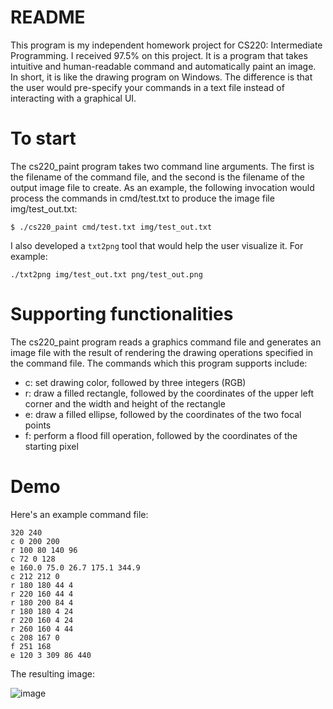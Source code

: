 # README
This program is my independent homework project for CS220: Intermediate Programming. I received 97.5% on this project. It is a program that takes intuitive and human-readable command and automatically paint an image. In short, it is like the drawing program on Windows. The difference is that the user would pre-specify your commands in a text file instead of interacting with a graphical UI.

# To start
The cs220_paint program takes two command line arguments. The first is the filename of the command file, and the second is the filename of the output image file to create. As an example, the following invocation would process the commands in cmd/test.txt to produce the image file img/test_out.txt:

`$ ./cs220_paint cmd/test.txt img/test_out.txt`

I also developed a `txt2png` tool that would help the user visualize it. For example:

`./txt2png img/test_out.txt png/test_out.png`

# Supporting functionalities
The cs220_paint program reads a graphics command file and generates an image file with the result of rendering the drawing operations specified in the command file. The commands which this program supports include:
- c: set drawing color, followed by three integers (RGB)
- r: draw a filled rectangle, followed by the coordinates of the upper left corner and the width and height of the rectangle
- e: draw a filled ellipse, followed by the coordinates of the two focal points
- f: perform a flood fill operation, followed by the coordinates of the starting pixel

# Demo
Here's an example command file:
```
320 240
c 0 200 200
r 100 80 140 96
c 72 0 128
e 160.0 75.0 26.7 175.1 344.9
c 212 212 0
r 180 180 44 4
r 220 160 44 4
r 180 200 84 4
r 180 180 4 24
r 220 160 4 24
r 260 160 4 44
c 208 167 0
f 251 168
e 120 3 309 86 440
```
The resulting image:

![image](https://jhu-ip.github.io/cs220-s22/assign/img/test.png)

